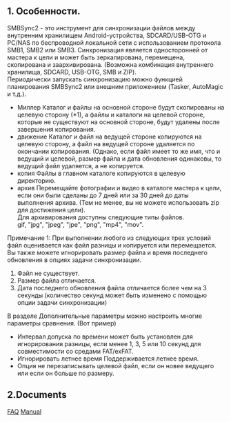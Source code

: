 ## 1. Особенности.
SMBSync2 - это инструмент для синхронизации файлов между внутренним хранилищем Android-устройства, SDCARD/USB-OTG и PC/NAS по беспроводной локальной сети с использованием протокола SMB1, SMB2 или SMB3. Синхронизация является односторонней от мастера к цели и может быть зеркалирована, перемещена, скопирована и заархивирована. (Возможна комбинация внутреннего хранилища, SDCARD, USB-OTG, SMB и ZIP).  
Периодически запускать синхронизацию можно функцией планирования SMBSync2 или внешним приложением (Tasker, AutoMagic и т.д.).

- Миллер
  Каталог и файлы на основной стороне будут скопированы на целевую сторону (*1), а файлы и каталоги на целевой стороне, которые не существуют на основной стороне, будут удалены после завершения копирования.
- движение
  Каталог и файл на ведущей стороне копируются на целевую сторону, а файл на ведущей стороне удаляется по окончании копирования. (Однако, если файл имеет то же имя, что и ведущий и целевой, размер файла и дата обновления одинаковы, то ведущий файл удаляется, а не копируется.
- копия
  Файлы в главном каталоге копируются в целевую директорию.
- архив
  Перемещайте фотографии и видео в каталоге мастера к цели, если они были сделаны до 7 дней или за 30 дней до даты выполнения архива. (Тем не менее, вы не можете использовать zip для достижения цели).  
Для архивирования доступны следующие типы файлов.  
gif, "jpg", "jpeg", "jpe", "png", "mp4", "mov".  

Примечание 1: При выполнении любого из следующих трех условий файл оценивается как файл разницы и копируется или перемещается. Вы также можете игнорировать размер файла и время последнего обновления в опциях задачи синхронизации.

1. Файл не существует.
2. Размер файла отличается.
3. Дата последнего обновления файла отличается более чем на 3 секунды (количество секунд может быть изменено с помощью опции задачи синхронизации)

В разделе Дополнительные параметры можно настроить многие параметры сравнения. (Вот пример)
- Интервал допуска по времени может быть установлен для игнорирования разницы, если менее 1, 3, 5 или 10 секунд для совместимости со средами FAT/exFAT.
- Игнорировать летнее время Поддерживается летнее время.
- Опция не перезаписывать целевой файл, если он новее ведущего или если он больше по размеру.

## 2.Documents
[FAQ](https://sentaroh.github.io/Documents/SMBSync2/SMBSync2_FAQ_EN.htm)
[Manual](https://sentaroh.github.io/Documents/SMBSync2/SMBSync2_Desc_EN.htm)
